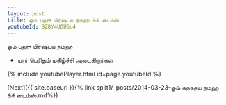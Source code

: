 ```yaml
---
layout: post
title: ஓம் பஹு பிரஷடய நமஹ ௧௧ டைம்ஸ்
youtubeId: BZ8Y4UOU6u4
---
```

 
 
 ஓம் பஹு பிரஷடய நமஹ  
 
 -  யார் பெரிதும் மகிழ்ச்சி அடைகிறார்கள் 
 
  
 
  
 
 
 
 
 
 


{% include youtubePlayer.html id=page.youtubeId %}
 
[Next]({{ site.baseurl }}{% link  split1/_posts/2014-03-23-ஓம் கதகதய நமஹ ௧௧ டைம்ஸ்.md%})
 
